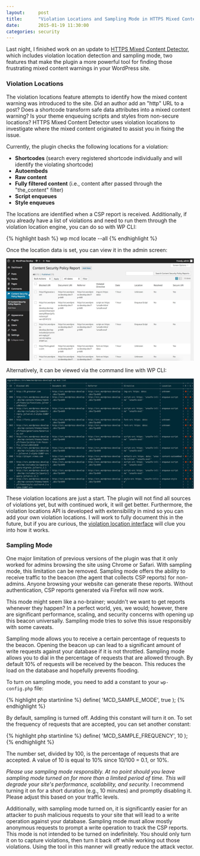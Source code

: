 ```yaml
---
layout:     post
title:      "Violation Locations and Sampling Mode in HTTPS Mixed Content Detector 1.2.0"
date:       2015-01-19 11:30:00
categories: security
---
```


Last night, I finished work on an update to [HTTPS Mixed Content Detector](https://wordpress.org/plugins/https-mixed-content-detector), which includes violation location detection and sampling mode, two features that make the plugin a more powerful tool for finding those frustrating mixed content warnings in your WordPress site.

### Violation Locations

The violation locations feature attempts to identify how the mixed content warning was introduced to the site. Did an author add an "http" URL to a post? Does a shortcode transform safe data attributes into a mixed content warning? Is your theme enqueuing scripts and styles from non-secure locations? HTTPS Mixed Content Detector uses violation locations to investigate where the mixed content originated to assist you in fixing the issue.

Currently, the plugin checks the following locations for a violation:

* **Shortcodes** (search every registered shortcode individually and will identify the violating shortcode)
* **Autoembeds**
* **Raw content**
* **Fully filtered content** (i.e., content after passed through the "the_content" filter)
* **Script enqueues**
* **Style enqueues**

The locations are identified when a CSP report is received. Additionally, if you already have a list of violations and need to run them through the violation location engine, you can do so with WP CLI:

{% highlight bash %}
wp mcd locate --all
{% endhighlight %}

Once the location data is set, you can view it in the admin screen:

![](/media/images/csp-violations-1-2-0.jpg "CSP violations with locations")

Alternatively, it can be viewed via the command line with WP CLI:

![](/media/images/wp-mcd-list-1-2-0.jpg "List command with locations")

These violation locations are just a start. The plugin will not find all sources of violations yet, but with continued work, it will get better. Furthermore, the violation locations API is developed with extensibility in mind so you can add your own violation locations. I will work to fully document this in the future, but if you are curious, the [violation location interface](https://github.com/tollmanz/wordpress-https-mixed-content-detector/blob/master/src/violation-locations/violation-location-interface.php) will clue you into how it works.

### Sampling Mode

One major limitation of previous versions of the plugin was that it only worked for admins browsing the site using Chrome or Safari. With sampling mode, this limitation can be removed. Sampling mode offers the ability to receive traffic to the beacon (the agent that collects CSP reports) for non-admins. Anyone browsing your website can generate these reports. Without authentication, CSP reports generated via Firefox will now work.

This mode might seem like a no-brainer; wouldn't we want to get reports whenever they happen? In a perfect world, yes, we would; however, there are significant performance, scaling, and security concerns with opening up this beacon universally. Sampling mode tries to solve this issue responsibly with some caveats.

Sampling mode allows you to receive a certain percentage of requests to the beacon. Opening the beacon up can lead to a significant amount of write requests against your database if it is not throttled. Sampling mode allows you to dial in the percentage of requests that are allowed through. By default 10% of requests will be received by the beacon. This reduces the load on the database and hopefully prevents flooding.

To turn on sampling mode, you need to add a constant to your `wp-config.php` file:

{% highlight php startinline %}
define( 'MCD_SAMPLE_MODE', true );
{% endhighlight %}

By default, sampling is turned off. Adding this constant will turn it on. To set the frequency of requests that are accepted, you can set another constant:

{% highlight php startinline %}
define( 'MCD_SAMPLE_FREQUENCY', 10 );
{% endhighlight %}

The number set, divided by 100, is the percentage of requests that are accepted. A value of 10 is equal to 10% since 10/100 = 0.1, or 10%.

*Please use sampling mode responsibly. At no point should you leave sampling mode turned on for more than a limited period of time. This will degrade your site's performance, scalability, and security.* I recommend turning it on for a short duration (e.g., 10 minutes) and promptly disabling it. Please adjust this based on your traffic levels.

Additionally, with sampling mode turned on, it is significantly easier for an attacker to push malicious requests to your site that will lead to a write operation against your database. Sampling mode must allow mostly anonymous requests to prompt a write operation to track the CSP reports. This mode is not intended to be turned on indefinitely. You should only turn it on to capture violations, then turn it back off while working out those violations. Using the tool in this manner will greatly reduce the attack vector.
